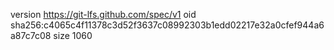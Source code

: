 version https://git-lfs.github.com/spec/v1
oid sha256:c4065c4f11378c3d52f3637c08992303b1edd02217e32a0cfef944a6a87c7c08
size 1060
